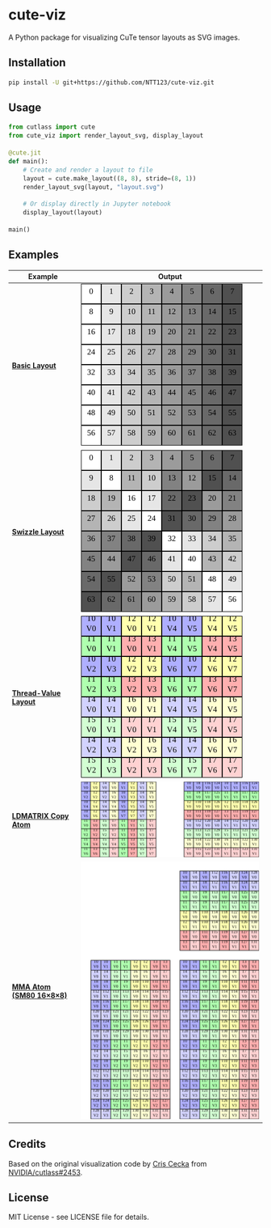 # cute-viz

A Python package for visualizing CuTe tensor layouts as SVG images.

## Installation

```bash
pip install -U git+https://github.com/NTT123/cute-viz.git
```

## Usage

```python
from cutlass import cute
from cute_viz import render_layout_svg, display_layout

@cute.jit
def main():
    # Create and render a layout to file
    layout = cute.make_layout((8, 8), stride=(8, 1))
    render_layout_svg(layout, "layout.svg")

    # Or display directly in Jupyter notebook
    display_layout(layout)

main()
```

## Examples

| Example | Output |
|---------|--------|
| [**Basic Layout**](examples/layout_example.py) | ![Basic Layout](assets/layout.svg) |
| [**Swizzle Layout**](examples/swizzle_layout_example.py) | ![Swizzle Layout](assets/swizzle_layout.svg) |
| [**Thread-Value Layout**](examples/tv_layout_example.py) | ![TV Layout](assets/tv_layout.svg) |
| [**LDMATRIX Copy Atom**](examples/ldmatrix_copy_example.py) | ![LDMATRIX Layout](assets/ldmatrix_copy.svg) |
| [**MMA Atom (SM80 16×8×8)**](examples/mma_atom_example.py) | ![MMA Layout](assets/mma_layout.svg) |

## Credits

Based on the original visualization code by [Cris Cecka](https://github.com/ccecka) from [NVIDIA/cutlass#2453](https://github.com/NVIDIA/cutlass/issues/2453#issuecomment-3133409976).

## License

MIT License - see LICENSE file for details.
